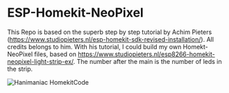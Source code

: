 # ESP-Homekit-NeoPixel

This Repo is based on the superb step by step tutorial by Achim Pieters (https://www.studiopieters.nl/esp-homekit-sdk-revised-installation/).
All credits belongs to him.
With his tutorial, I could build my own Homekt-NeoPixel files, based on https://www.studiopieters.nl/esp8266-homekit-neopixel-light-strip-ex/.
The number after the main is the number of leds in the strip.

![Hanimaniac HomekitCode](https://user-images.githubusercontent.com/45320732/112745927-11c1ea00-8fac-11eb-86fd-b28e927baabb.jpg)
